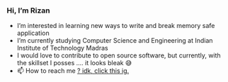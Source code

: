 ### Hi, I’m Rizan
- I’m interested in learning new ways to write and break memory safe application
- I’m currently studying Computer Science and Engineering at Indian Institute of Technology Madras
- I would love to contribute to open source software, but currently, with the skillset I posses .... it looks bleak 😅
- 📫 How to reach me [? idk, click this ig.](https://www.linkedin.com/in/mohammed-rizan-farooqui-414351226/)

<!---
rizan21/rizan21 is a ✨ special ✨ repository because its `README.md` (this file) appears on your GitHub profile.
You can click the Preview link to take a look at your changes.
--->
